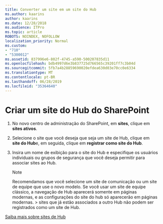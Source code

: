 ```yaml
---
title: Converter um site em um site do Hub
ms.author: kaarins
author: kaarins
ms.date: 12/28/2018
ms.audience: ITPro
ms.topic: article
ROBOTS: NOINDEX, NOFOLLOW
localization_priority: Normal
ms.custom:
- "710"
- "5300012"
ms.assetid: 837996e6-802f-4745-a590-500207835d11
ms.openlocfilehash: bdb4997d6e3b837725d766565c39201ff7c3b04d
ms.sourcegitcommit: 5fb7a4b28859690020efdea630d03e70cc0e6334
ms.translationtype: MT
ms.contentlocale: pt-BR
ms.lasthandoff: 06/28/2019
ms.locfileid: "35364640"
---
```

# <a name="create-a-sharepoint-hub-site"></a>Criar um site do Hub do SharePoint

1. No novo centro de administração do SharePoint, em **sites**, clique em **sites ativos**.

2. Selecione o site que você deseja que seja um site de Hub, clique em **site do Hub**e, em seguida, clique em **registrar como site do Hub**.

3. Insira um nome de exibição para o site do Hub e especifique os usuários individuais ou grupos de segurança que você deseja permitir para associar sites ao Hub.

    > [!NOTE]
    >  Recomendamos que você selecione um site de comunicação ou um site de equipe que use o novo modelo. Se você usar um site de equipe clássico, a navegação de Hub aparecerá somente em páginas modernas, e as configurações do site do hub só aparecerão em páginas modernas. > sites que já estão associados a outro Hub não podem ser registrados como um site de Hub.
  
[Saiba mais sobre sites de Hub](https://go.microsoft.com/fwlink/?linkid=869149)
  